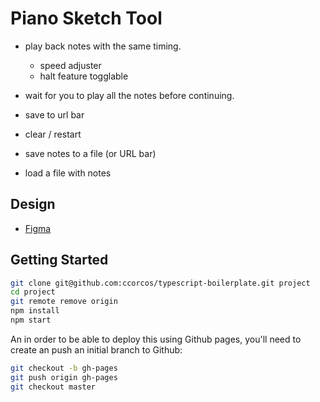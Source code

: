 # Piano Sketch Tool

- play back notes with the same timing.
	- speed adjuster
	- halt feature togglable
- wait for you to play all the notes before continuing.

- save to url bar
- clear / restart
- save notes to a file (or URL bar)
- load a file with notes

## Design

- [Figma](https://www.figma.com/file/QfhKUMaUldqcE5I0DXtq3U/Piano-Sketch-Tool?node-id=0%3A1)

## Getting Started

```sh
git clone git@github.com:ccorcos/typescript-boilerplate.git project
cd project
git remote remove origin
npm install
npm start
```

An in order to be able to deploy this using Github pages, you'll need to create an push an initial branch to Github:

```sh
git checkout -b gh-pages
git push origin gh-pages
git checkout master
```
